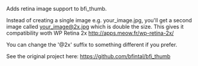 Adds retina image support to bfi_thumb. 

Instead of creating a single image e.g. your_image.jpg, you'll get a second image called your_image@2x.jpg which is double the size. This gives it compatibility woth WP Retina 2x http://apps.meow.fr/wp-retina-2x/

You can change the '@2x' suffix to something different if you prefer.

See the original project here: https://github.com/bfintal/bfi_thumb
